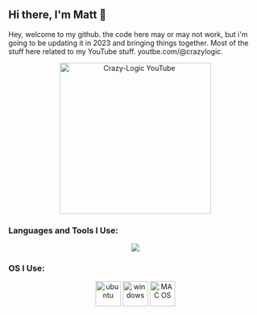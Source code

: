 ## Hi there, I'm Matt 👋

Hey, welcome to my github. the code here may or may not work, but i'm going to be updating it in 2023 and bringing things together. Most of the stuff here related to my YouTube stuff. youtbe.com/@crazylogic. 
<p align="center">
  <a href="https://youtube.com/@crazylogic">
    <img alt="Crazy-Logic YouTube" width="300px" src="https://img.shields.io/badge/YouTube-FF0000?style=for-the-badge&logo=youtube&logoColor=white"/> 
  </a> 
</p>

### Languages and Tools I Use:

<p align="center">
  <!--a href="https://skillicons.dev"-->
    <img src="https://skillicons.dev/icons?i=php,mysql,js,html,css,arduino,linux,nginx,raspberrypi,cs" />
</p>

### OS I Use:

<p align="center">
  <!-- https://dev.to/envoy_/150-badges-for-github-pnk#os -->
  <img alt="ubuntu" height="50px" src="https://img.shields.io/badge/Ubuntu-E95420?style=for-the-badge&logo=ubuntu&logoColor=white" />
  <img alt="windows" height="50px" src="https://img.shields.io/badge/Windows-0078D6?style=for-the-badge&logo=windows&logoColor=white" />
  <img alt="MAC OS" height="50px" src="https://img.shields.io/badge/mac%20os-000000?style=for-the-badge&logo=apple&logoColor=white" />
</p>
